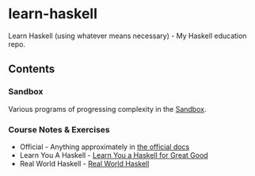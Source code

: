 # learn-haskell

Learn Haskell (using whatever means necessary) - My Haskell education repo.

## Contents

### Sandbox

Various programs of progressing complexity in the [Sandbox](sandbox).

### Course Notes & Exercises

* Official - Anything approximately in [the official docs](https://www.haskell.org/)
* Learn You A Haskell - [Learn You a Haskell for Great Good](http://learnyouahaskell.com/)
* Real World Haskell - [Real World Haskell](http://book.realworldhaskell.org/)


